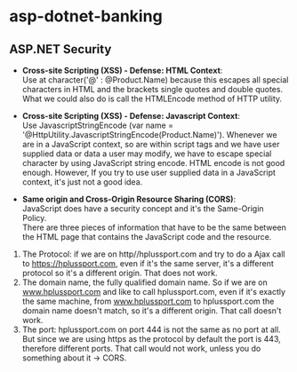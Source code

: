 # asp-dotnet-banking

## ASP.NET Security

- **Cross-site Scripting (XSS) - Defense: HTML Context**: <br>
Use at character('@' : @Product.Name) because this escapes all special characters in HTML and the brackets single quotes and double quotes. What we could also do is call the HTMLEncode method of HTTP utility.

- **Cross-site Scripting (XSS) - Defense: Javascript Context**: <br>
Use JavascriptStringEncode (var name = '@HttpUtility.JavascriptStringEncode(Product.Name)').
Whenever we are in a JavaScript context, so are within script tags and we have user supplied data or data a user may modify, we have to escape special character by using JavaScript string encode. HTML encode is not good enough.
However, If you try to use user supplied data in a JavaScript context, it's just not a good idea.

- **Same origin and Cross-Origin Resource Sharing (CORS)**: <br>
JavaScript does have a security concept and it's the Same-Origin Policy. <br>
There are three pieces of information that have to be the same between the HTML page that contains the JavaScript code and the resource. <br>
1. The Protocol: if we are on http//hplussport.com and try to do a Ajax call to https://hplussport.com, even if it's the same server, it's a different protocol so it's a different origin. That does not work. <br>
2. The domain name, the fully qualified domain name. So if we are on www.hplussport.com and like to call hplussport.com, even if it's exactly the same machine, from www.hplussport.com to hplussport.com the domain name doesn't match, so it's a different origin. That call doesn't work.
3. The port: hplussport.com on port 444 is not the same as no port at all. But since we are using https as the protocol by default the port is 443, therefore different ports. That call would not work, unless you do something about it -> CORS.
